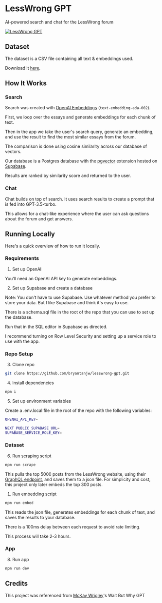 # LessWrong GPT

AI-powered search and chat for the LessWrong forum

[![LessWrong GPT](./public/lw.png)](https://lesswrong.com/)

## Dataset

The dataset is a CSV file containing all text & embeddings used.

Download it [here](https://drive.google.com/file/d/1FXYg5TlY6-oMFeCMS0nOsZi7YJjXLBKa/view?usp=sharing).

## How It Works

### Search

Search was created with [OpenAI Embeddings](https://platform.openai.com/docs/guides/embeddings) (`text-embedding-ada-002`).

First, we loop over the essays and generate embeddings for each chunk of text.

Then in the app we take the user's search query, generate an embedding, and use the result to find the most similar essays from the forum.

The comparison is done using cosine similarity across our database of vectors.

Our database is a Postgres database with the [pgvector](https://github.com/pgvector/pgvector) extension hosted on [Supabase](https://supabase.com/).

Results are ranked by similarity score and returned to the user.

### Chat

Chat builds on top of search. It uses search results to create a prompt that is fed into GPT-3.5-turbo.

This allows for a chat-like experience where the user can ask questions about the forum and get answers.

## Running Locally

Here's a quick overview of how to run it locally.

### Requirements

1. Set up OpenAI

You'll need an OpenAI API key to generate embeddings.

2. Set up Supabase and create a database

Note: You don't have to use Supabase. Use whatever method you prefer to store your data. But I like Supabase and think it's easy to use.

There is a schema.sql file in the root of the repo that you can use to set up the database.

Run that in the SQL editor in Supabase as directed.

I recommend turning on Row Level Security and setting up a service role to use with the app.

### Repo Setup

3. Clone repo

```bash
git clone https://github.com/bryantanjw/lesswrong-gpt.git
```

4. Install dependencies

```bash
npm i
```

5. Set up environment variables

Create a .env.local file in the root of the repo with the following variables:

```bash
OPENAI_API_KEY=

NEXT_PUBLIC_SUPABASE_URL=
SUPABASE_SERVICE_ROLE_KEY=
```

### Dataset

6. Run scraping script

```bash
npm run scrape
```

This pulls the top 5000 posts from the LessWrong website, using their [GraphQL endpoint](https://www.lesswrong.com/graphiql), and saves them to a json file. For simplicity and cost, this project only later embeds the top 300 posts.

1. Run embedding script

```bash
npm run embed
```

This reads the json file, generates embeddings for each chunk of text, and saves the results to your database.

There is a 100ms delay between each request to avoid rate limiting.

This process will take 2-3 hours.

### App

8. Run app

```bash
npm run dev
```

## Credits

This project was referenced from [McKay Wrigley](https://twitter.com/mckaywrigley)'s Wait But Why GPT
